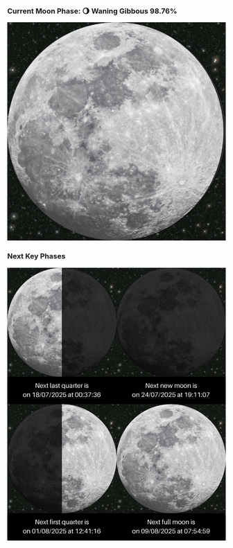 ### Current Moon Phase: 🌖 Waning Gibbous 98.76%
![Moon Phase](moonphase.png)
### Next Key Phases
![Gallery](gallery.png)
